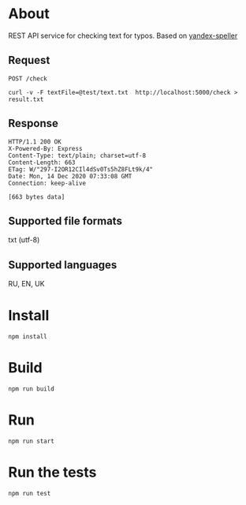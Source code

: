 # About

REST API service for checking text for typos. Based on [yandex-speller](https://github.com/hcodes/yandex-speller)

## Request
`POST /check`
```
curl -v -F textFile=@test/text.txt  http://localhost:5000/check > result.txt
```

## Response

```
HTTP/1.1 200 OK
X-Powered-By: Express
Content-Type: text/plain; charset=utf-8
Content-Length: 663
ETag: W/"297-I2OR12CIl4dSv0Ts5hZ8FLt9k/4"
Date: Mon, 14 Dec 2020 07:33:08 GMT
Connection: keep-alive

[663 bytes data]
```

## Supported file formats
txt (utf-8)

## Supported languages
RU, EN, UK

# Install

```
npm install
```

# Build

```
npm run build
```

# Run

```
npm run start
```

# Run the tests

```
npm run test
```
